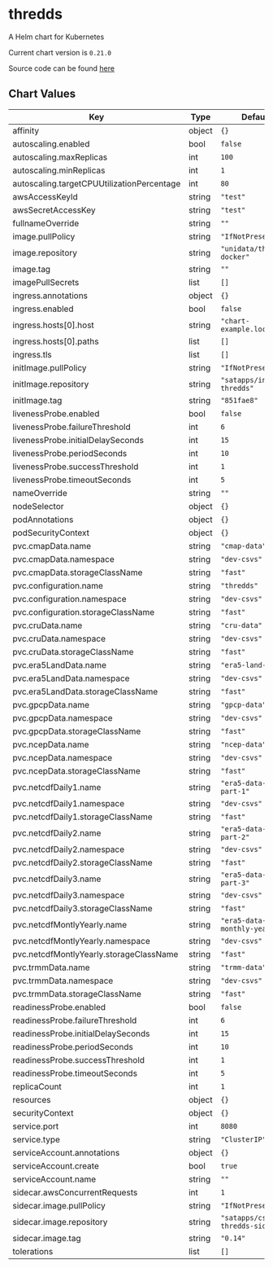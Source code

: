 thredds
=======
A Helm chart for Kubernetes

Current chart version is `0.21.0`

Source code can be found [here](https://www.unidata.ucar.edu/software/tds/)



## Chart Values

| Key | Type | Default | Description |
|-----|------|---------|-------------|
| affinity | object | `{}` |  |
| autoscaling.enabled | bool | `false` |  |
| autoscaling.maxReplicas | int | `100` |  |
| autoscaling.minReplicas | int | `1` |  |
| autoscaling.targetCPUUtilizationPercentage | int | `80` |  |
| awsAccessKeyId | string | `"test"` |  |
| awsSecretAccessKey | string | `"test"` |  |
| fullnameOverride | string | `""` |  |
| image.pullPolicy | string | `"IfNotPresent"` |  |
| image.repository | string | `"unidata/thredds-docker"` |  |
| image.tag | string | `""` |  |
| imagePullSecrets | list | `[]` |  |
| ingress.annotations | object | `{}` |  |
| ingress.enabled | bool | `false` |  |
| ingress.hosts[0].host | string | `"chart-example.local"` |  |
| ingress.hosts[0].paths | list | `[]` |  |
| ingress.tls | list | `[]` |  |
| initImage.pullPolicy | string | `"IfNotPresent"` |  |
| initImage.repository | string | `"satapps/init-thredds"` |  |
| initImage.tag | string | `"851fae8"` |  |
| livenessProbe.enabled | bool | `false` |  |
| livenessProbe.failureThreshold | int | `6` |  |
| livenessProbe.initialDelaySeconds | int | `15` |  |
| livenessProbe.periodSeconds | int | `10` |  |
| livenessProbe.successThreshold | int | `1` |  |
| livenessProbe.timeoutSeconds | int | `5` |  |
| nameOverride | string | `""` |  |
| nodeSelector | object | `{}` |  |
| podAnnotations | object | `{}` |  |
| podSecurityContext | object | `{}` |  |
| pvc.cmapData.name | string | `"cmap-data"` |  |
| pvc.cmapData.namespace | string | `"dev-csvs"` |  |
| pvc.cmapData.storageClassName | string | `"fast"` |  |
| pvc.configuration.name | string | `"thredds"` |  |
| pvc.configuration.namespace | string | `"dev-csvs"` |  |
| pvc.configuration.storageClassName | string | `"fast"` |  |
| pvc.cruData.name | string | `"cru-data"` |  |
| pvc.cruData.namespace | string | `"dev-csvs"` |  |
| pvc.cruData.storageClassName | string | `"fast"` |  |
| pvc.era5LandData.name | string | `"era5-land-data"` |  |
| pvc.era5LandData.namespace | string | `"dev-csvs"` |  |
| pvc.era5LandData.storageClassName | string | `"fast"` |  |
| pvc.gpcpData.name | string | `"gpcp-data"` |  |
| pvc.gpcpData.namespace | string | `"dev-csvs"` |  |
| pvc.gpcpData.storageClassName | string | `"fast"` |  |
| pvc.ncepData.name | string | `"ncep-data"` |  |
| pvc.ncepData.namespace | string | `"dev-csvs"` |  |
| pvc.ncepData.storageClassName | string | `"fast"` |  |
| pvc.netcdfDaily1.name | string | `"era5-data-daily-part-1"` |  |
| pvc.netcdfDaily1.namespace | string | `"dev-csvs"` |  |
| pvc.netcdfDaily1.storageClassName | string | `"fast"` |  |
| pvc.netcdfDaily2.name | string | `"era5-data-daily-part-2"` |  |
| pvc.netcdfDaily2.namespace | string | `"dev-csvs"` |  |
| pvc.netcdfDaily2.storageClassName | string | `"fast"` |  |
| pvc.netcdfDaily3.name | string | `"era5-data-daily-part-3"` |  |
| pvc.netcdfDaily3.namespace | string | `"dev-csvs"` |  |
| pvc.netcdfDaily3.storageClassName | string | `"fast"` |  |
| pvc.netcdfMontlyYearly.name | string | `"era5-data-monthly-yearly"` |  |
| pvc.netcdfMontlyYearly.namespace | string | `"dev-csvs"` |  |
| pvc.netcdfMontlyYearly.storageClassName | string | `"fast"` |  |
| pvc.trmmData.name | string | `"trmm-data"` |  |
| pvc.trmmData.namespace | string | `"dev-csvs"` |  |
| pvc.trmmData.storageClassName | string | `"fast"` |  |
| readinessProbe.enabled | bool | `false` |  |
| readinessProbe.failureThreshold | int | `6` |  |
| readinessProbe.initialDelaySeconds | int | `15` |  |
| readinessProbe.periodSeconds | int | `10` |  |
| readinessProbe.successThreshold | int | `1` |  |
| readinessProbe.timeoutSeconds | int | `5` |  |
| replicaCount | int | `1` |  |
| resources | object | `{}` |  |
| securityContext | object | `{}` |  |
| service.port | int | `8080` |  |
| service.type | string | `"ClusterIP"` |  |
| serviceAccount.annotations | object | `{}` |  |
| serviceAccount.create | bool | `true` |  |
| serviceAccount.name | string | `""` |  |
| sidecar.awsConcurrentRequests | int | `1` |  |
| sidecar.image.pullPolicy | string | `"IfNotPresent"` |  |
| sidecar.image.repository | string | `"satapps/csvs-thredds-sidecar"` |  |
| sidecar.image.tag | string | `"0.14"` |  |
| tolerations | list | `[]` |  |
